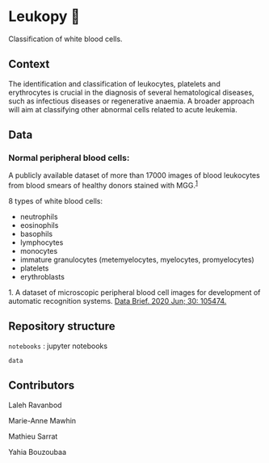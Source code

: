 # Leukopy 💉

Classification of white blood cells.

## Context
The identification and classification of leukocytes, platelets and erythrocytes is crucial in the diagnosis of several hematological diseases, such as infectious diseases or regenerative anaemia.
A broader approach will aim at classifying other abnormal cells related to acute leukemia.

## Data

### Normal peripheral blood cells:
A publicly available dataset of more than 17000 images of blood leukocytes from blood smears of healthy donors stained with MGG.<sup>[1](#footnote1)</sup>

8 types of white blood cells:
- neutrophils
- eosinophils
- basophils
- lymphocytes
- monocytes
- immature granulocytes (metemyelocytes, myelocytes, promyelocytes)
- platelets
- erythroblasts

<a name="footnote1">1.</a> A dataset of microscopic peripheral blood cell images for development of automatic recognition systems. [Data Brief. 2020 Jun; 30: 105474.](https://www.ncbi.nlm.nih.gov/pmc/articles/PMC7182702/)


## Repository structure


```notebooks``` : jupyter notebooks  

```data```


## Contributors

Laleh Ravanbod

Marie-Anne Mawhin

Mathieu Sarrat

Yahia Bouzoubaa
 
